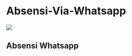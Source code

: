 # Absensi-Via-Whatsapp

<img src="https://moetimes.com/wp-content/uploads/2020/07/1000-Anime-Stickers-For-WhatsApp-WAStickerApps.png">

## Absensi Whatsapp


